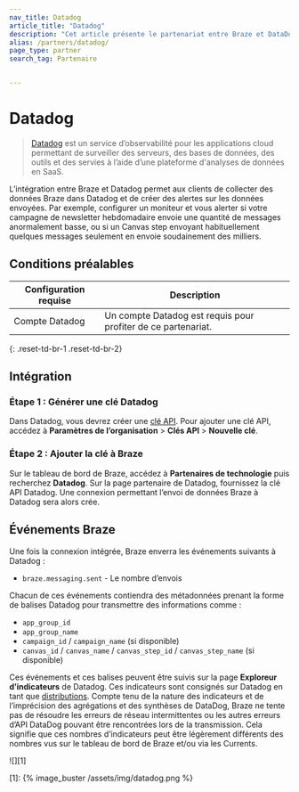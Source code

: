 ```yaml
---
nav_title: Datadog
article_title: "Datadog"
description: "Cet article présente le partenariat entre Braze et DataDog, un service d’observabilité pour les applications cloud permettant de surveiller des serveurs, des bases de données, des outils et des servies à l’aide d’une plateforme d'analyses de données en SaaS."
alias: /partners/datadog/
page_type: partner
search_tag: Partenaire


---
```


# Datadog

> [Datadog](https://www.datadoghq.com/) est un service d’observabilité pour les applications cloud permettant de surveiller des serveurs, des bases de données, des outils et des servies à l’aide d’une plateforme d'analyses de données en SaaS.

L’intégration entre Braze et Datadog permet aux clients de collecter des données Braze dans Datadog et de créer des alertes sur les données envoyées. Par exemple, configurer un moniteur et vous alerter si votre campagne de newsletter hebdomadaire envoie une quantité de messages anormalement basse, ou si un Canvas step envoyant habituellement quelques messages seulement en envoie soudainement des milliers. 

## Conditions préalables 

| Configuration requise | Description |
|---|---|
| Compte Datadog | Un compte Datadog est requis pour profiter de ce partenariat. |
{: .reset-td-br-1 .reset-td-br-2}

## Intégration

### Étape 1 : Générer une clé Datadog

Dans Datadog, vous devrez créer une [clé API](https://docs.datadoghq.com/account_management/api-app-keys/#api-keys). Pour ajouter une clé API, accédez à **Paramètres de l’organisation** > **Clés API** > **Nouvelle clé**.

### Étape 2 : Ajouter la clé à Braze

Sur le tableau de bord de Braze, accédez à **Partenaires de technologie** puis recherchez **Datadog**. Sur la page partenaire de Datadog, fournissez la clé API Datadog. Une connexion permettant l’envoi de données Braze à Datadog sera alors crée.

## Événements Braze

Une fois la connexion intégrée, Braze enverra les événements suivants à Datadog :

- `braze.messaging.sent` - Le nombre d’envois

Chacun de ces événements contiendra des métadonnées prenant la forme de balises Datadog pour transmettre des informations comme :

- `app_group_id`
- `app_group_name`
- `campaign_id` / `campaign_name` (si disponible)
- `canvas_id` / `canvas_name` / `canvas_step_id` / `canvas_step_name` (si disponible)

Ces événements et ces balises peuvent être suivis sur la page **Exploreur d’indicateurs** de Datadog. Ces indicateurs sont consignés sur Datadog en tant que [distributions](https://docs.datadoghq.com/metrics/distributions/). Compte tenu de la nature des indicateurs et de l’imprécision des agrégations et des synthèses de DataDog, Braze ne tente pas de résoudre les erreurs de réseau intermittentes ou les autres erreurs d’API DataDog pouvant être rencontrées lors de la transmission. Cela signifie que ces nombres d’indicateurs peut être légèrement différents des nombres vus sur le tableau de bord de Braze et/ou via les Currents.

![][1]

[1]: {% image_buster /assets/img/datadog.png %}
